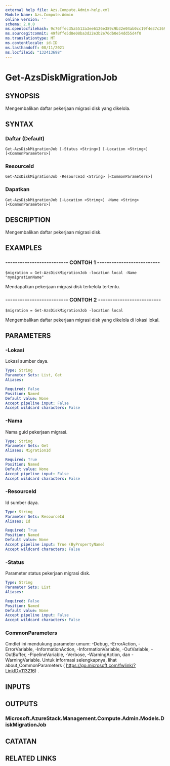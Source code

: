 ```yaml
---
external help file: Azs.Compute.Admin-help.xml
Module Name: Azs.Compute.Admin
online version: ''
schema: 2.0.0
ms.openlocfilehash: 9c76ffec35a5513a3ee6126e389c9b32e04ab0cc19f4e37c36957c40a8754d62
ms.sourcegitcommit: 49f8ffe5d8e08ba3d22e3b2e76db0e54dd55d4f0
ms.translationtype: MT
ms.contentlocale: id-ID
ms.lasthandoff: 08/11/2021
ms.locfileid: "132413698"
---
```

# Get-AzsDiskMigrationJob

## SYNOPSIS
Mengembalikan daftar pekerjaan migrasi disk yang dikelola.

## SYNTAX

### Daftar (Default)
```
Get-AzsDiskMigrationJob [-Status <String>] [-Location <String>] [<CommonParameters>]
```

### ResourceId
```
Get-AzsDiskMigrationJob -ResourceId <String> [<CommonParameters>]
```

### Dapatkan
```
Get-AzsDiskMigrationJob [-Location <String>] -Name <String> [<CommonParameters>]
```

## DESCRIPTION
Mengembalikan daftar pekerjaan migrasi disk.

## EXAMPLES

### -------------------------- CONTOH 1 --------------------------
```
$migration = Get-AzsDiskMigrationJob -location local -Name "mymigrationName"
```

Mendapatkan pekerjaan migrasi disk terkelola tertentu.

### -------------------------- CONTOH 2 --------------------------
```
$migration = Get-AzsDiskMigrationJob -location local
```

Mengembalikan daftar pekerjaan migrasi disk yang dikelola di lokasi lokal.

## PARAMETERS

### -Lokasi
Lokasi sumber daya.

```yaml
Type: String
Parameter Sets: List, Get
Aliases: 

Required: False
Position: Named
Default value: None
Accept pipeline input: False
Accept wildcard characters: False
```

### -Nama
Nama guid pekerjaan migrasi.

```yaml
Type: String
Parameter Sets: Get
Aliases: MigrationId

Required: True
Position: Named
Default value: None
Accept pipeline input: False
Accept wildcard characters: False
```

### -ResourceId
Id sumber daya.

```yaml
Type: String
Parameter Sets: ResourceId
Aliases: Id

Required: True
Position: Named
Default value: None
Accept pipeline input: True (ByPropertyName)
Accept wildcard characters: False
```

### -Status
Parameter status pekerjaan migrasi disk.

```yaml
Type: String
Parameter Sets: List
Aliases: 

Required: False
Position: Named
Default value: None
Accept pipeline input: False
Accept wildcard characters: False
```

### CommonParameters
Cmdlet ini mendukung parameter umum: -Debug, -ErrorAction, -ErrorVariable, -InformationAction, -InformationVariable, -OutVariable, -OutBuffer, -PipelineVariable, -Verbose, -WarningAction, dan -WarningVariable. Untuk informasi selengkapnya, lihat about_CommonParameters ( https://go.microsoft.com/fwlink/?LinkID=113216) .

## INPUTS

## OUTPUTS

### Microsoft.AzureStack.Management.Compute.Admin.Models.DiskMigrationJob

## CATATAN

## RELATED LINKS

